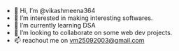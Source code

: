 - 👋 Hi, I’m @vikashmeena364
- 👀 I’m interested in making interesting softwares.
- 🌱 I’m currently learning DSA
- 💞️ I’m looking to collaborate on some web dev projects.
- 📫 reachout me on vm25092003@gmail.com

<!---
vikashmeena364/vikashmeena364 is a ✨ special ✨ repository because its `README.md` (this file) appears on your GitHub profile.
You can click the Preview link to take a look at your changes.
--->
